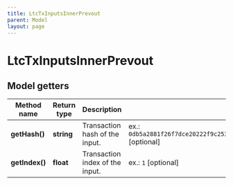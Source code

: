 ```yaml
---
title: LtcTxInputsInnerPrevout
parent: Model
layout: page
---
```


# LtcTxInputsInnerPrevout

## Model getters

Method name | Return type | Description | Notes
------------ | ------------- | ------------- | -------------
**getHash()** | **string** | Transaction hash of the input. | ex.: `0db5a2881f26f7dce20222f9c2538dc296ab562e134a72052596bdf4bb6913b4` [optional]
**getIndex()** | **float** | Transaction index of the input. | ex.: `1` [optional]

